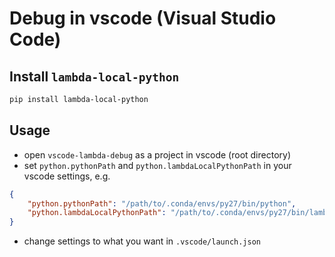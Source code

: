 # Debug in vscode (Visual Studio Code)

## Install `lambda-local-python`

```bash
pip install lambda-local-python
```

## Usage

- open `vscode-lambda-debug` as a project in vscode (root directory)
- set `python.pythonPath` and `python.lambdaLocalPythonPath` in your vscode settings, e.g.
```json
{
    "python.pythonPath": "/path/to/.conda/envs/py27/bin/python",
    "python.lambdaLocalPythonPath": "/path/to/.conda/envs/py27/bin/lambda-local-python",
}
```
- change settings to what you want in `.vscode/launch.json`
